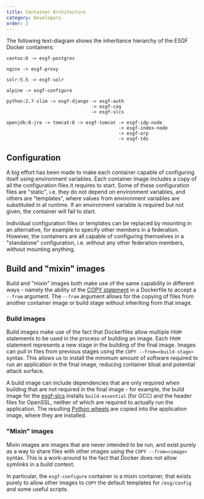 ```yaml
---
title: Container Architecture
category: Developers
order: 2
---
```


The following text-diagram shows the inheritance hierarchy of the ESGF Docker containers:

```
centos:6 -> esgf-postgres

nginx -> esgf-proxy

solr:5.5 -> esgf-solr

alpine -> esgf-configure

python:2.7-slim -> esgf-django -> esgf-auth
                               -> esgf-cog
                               -> esgf-slcs

openjdk:8-jre -> tomcat:8 -> esgf-tomcat -> esgf-idp-node
                                         -> esgf-index-node
                                         -> esgf-orp
                                         -> esgf-tds
```

## Configuration

A big effort has been made to make each container capable of configuring itself
using environment variables. Each container image includes a copy of all the
configuration files it requires to start. Some of these configuration files are
"static", i.e. they do not depend on environment variables, and others are
"templates", where values from environment variables are substituted in at runtime.
If an environment variable is required but not given, the container will fail to start.

Individual configuration files or templates can be replaced by mounting in an
alternative, for example to specify other members in a federation. However, the
containers are all capable of configuring themselves in a "standalone"
configuration, i.e. without any other federation members, without mounting anything.

## Build and "mixin" images

Build and "mixin" images both make use of the same capability in different
ways - namely the ability of the
[COPY statement](https://docs.docker.com/engine/reference/builder/#copy) in a
Dockerfile to accept a `--from` argument. The `--from` argument allows for the
copying of files from another container image or build stage without inheriting
from that image.

### Build images

Build images make use of the fact that Dockerfiles allow multiple `FROM`
statements to be used in the process of building an image. Each `FROM` statement
represents a new stage in the building of the final image. Images can pull in
files from previous stages using the `COPY --from=<build-stage>` syntax. This
allows us to install the minimum amount of software required to run an application
in the final image, reducing container bloat and potential attack surface.

A build image can include dependencies that are only required when building
that are not required in the final image - for example, the build image for the
[esgf-slcs](https://github.com/cedadev/esgf-docker/blob/master/slcs/Dockerfile)
installs `build-essential` (for GCC) and the header files for OpenSSL, neither
of which are required to actually run the application. The resulting
[Python wheels](https://pythonwheels.com/) are copied into the application image,
where they are installed.

### "Mixin" images

Mixin images are images that are never intended to be run, and exist purely
as a way to share files with other images using the `COPY --from=<image>` syntax.
This is a work-around to the fact that Docker does not allow symlinks in a build
context.

In particular, the `esgf-configure` container is a mixin container, that exists
purely to allow other images to `COPY` the default templates for `/esg/config`
and some useful scripts.
